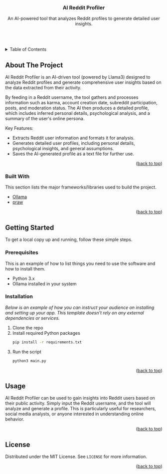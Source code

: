 
<a id="readme-top"></a>



<!-- PROJECT LOGO -->
<br />
<div align="center">

  <h3 align="center">AI Reddit Profiler </h3>

  <p align="center">
    An AI-powered tool that analyzes Reddit profiles to generate detailed user insights.
    <br />
    <br />
    <br />
    <br />
   
</div>



<!-- TABLE OF CONTENTS -->
<details>
  <summary>Table of Contents</summary>
  <ol>
    <li>
      <a href="#about-the-project">About The Project</a>
      <ul>
        <li><a href="#built-with">Built With</a></li>
      </ul>
    </li>
    <li>
      <a href="#getting-started">Getting Started</a>
      <ul>
        <li><a href="#prerequisites">Prerequisites</a></li>
        <li><a href="#installation">Installation</a></li>
      </ul>
    </li>
    <li><a href="#usage">Usage</a></li>
    <li><a href="#roadmap">Roadmap</a></li>
    <li><a href="#contributing">Contributing</a></li>
    <li><a href="#license">License</a></li>
    <li><a href="#contact">Contact</a></li>
    <li><a href="#acknowledgments">Acknowledgments</a></li>
  </ol>
</details>



<!-- ABOUT THE PROJECT -->
## About The Project


AI Reddit Profiler is an AI-driven tool (powered by Llama3) designed to analyze Reddit profiles and generate comprehensive user insights based on the data extracted from their activity. 

By feeding in a Reddit username, the tool gathers and processes information such as karma, account creation date, subreddit participation, posts, and moderation status. The AI then produces a detailed profile, which includes inferred personal details, psychological analysis, and a summary of the user's online persona. 


Key Features: 
* Extracts Reddit user information and formats it for analysis. 
* Generates detailed user profiles, including personal details, psychological insights, and general assumptions. 
*  Saves the AI-generated profile as a text file for further use.

<p align="right">(<a href="#readme-top">back to top</a>)</p>



### Built With

This section lists the major frameworks/libraries used to build the project.

*  [Ollama](https://ollama.com/download) 
* [praw](https://praw.readthedocs.io/en/stable/) 

<p align="right">(<a href="#readme-top">back to top</a>)</p>



<!-- GETTING STARTED -->
## Getting Started

To get a local copy up and running, follow these simple steps.

### Prerequisites

This is an example of how to list things you need to use the software and how to install them.
* Python 3.x
* Ollama installed in your system

### Installation

_Below is an example of how you can instruct your audience on installing and setting up your app. This template doesn't rely on any external dependencies or services._

1. Clone the repo
2. Install required Python packages
   ```sh
   pip install -r requirements.txt
   ```
3. Run the script
   ```sh
   python3 main.py
   ```

<p align="right">(<a href="#readme-top">back to top</a>)</p>



<!-- USAGE EXAMPLES -->
## Usage

AI Reddit Profiler can be used to gain insights into Reddit users based on their public activity. Simply input the Reddit username, and the tool will analyze and generate a profile. This is particularly useful for researchers, social media analysts, or anyone interested in understanding online behavior.

<p align="right">(<a href="#readme-top">back to top</a>)</p>





<!-- LICENSE -->
## License

Distributed under the MIT License. See `LICENSE` for more information.

<p align="right">(<a href="#readme-top">back to top</a>)</p>